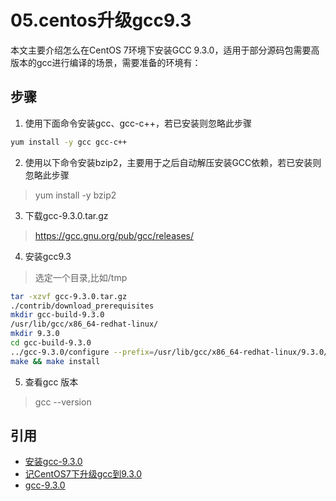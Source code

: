 # 05.centos升级gcc9.3
本文主要介绍怎么在CentOS 7环境下安装GCC 9.3.0，适用于部分源码包需要高版本的gcc进行编译的场景，需要准备的环境有：

## 步骤
1. 使用下面命令安装gcc、gcc-c++，若已安装则忽略此步骤
```bash
yum install -y gcc gcc-c++
```
2. 使用以下命令安装bzip2，主要用于之后自动解压安装GCC依赖，若已安装则忽略此步骤
>yum install -y bzip2
3. 下载gcc-9.3.0.tar.gz
> https://gcc.gnu.org/pub/gcc/releases/

4. 安装gcc9.3
> 选定一个目录,比如/tmp
```bash
tar -xzvf gcc-9.3.0.tar.gz
./contrib/download_prerequisites
mkdir gcc-build-9.3.0
/usr/lib/gcc/x86_64-redhat-linux/
mkdir 9.3.0
cd gcc-build-9.3.0
../gcc-9.3.0/configure --prefix=/usr/lib/gcc/x86_64-redhat-linux/9.3.0/ --enable-checking=release --enable-languages=c,c++ --disable-multilib
make && make install
```

5. 查看gcc 版本
> gcc --version

## 引用
- [安装gcc-9.3.0](https://blog.csdn.net/ncdx111/article/details/106041764)
- [记CentOS7下升级gcc到9.3.0](https://blog.csdn.net/qq_37475168/article/details/108507986?spm=1001.2101.3001.6650.4&utm_medium=distribute.pc_relevant.none-task-blog-2%7Edefault%7ECTRLIST%7ERate-4-108507986-blog-106041764.pc_relevant_recovery_v2&depth_1-utm_source=distribute.pc_relevant.none-task-blog-2%7Edefault%7ECTRLIST%7ERate-4-108507986-blog-106041764.pc_relevant_recovery_v2&utm_relevant_index=5)
- [gcc-9.3.0](http://mirrors.concertpass.com/gcc/releases/gcc-9.3.0/)
